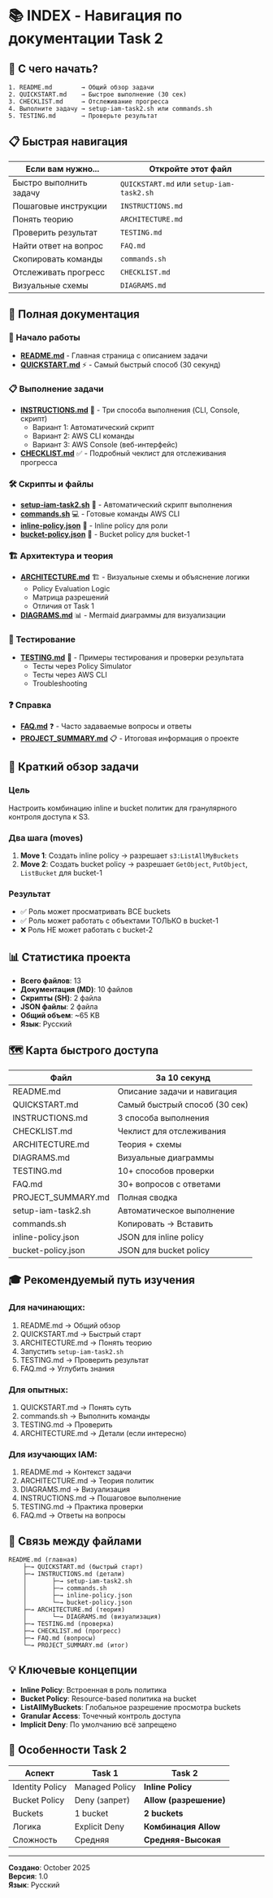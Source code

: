 # 📚 INDEX - Навигация по документации Task 2

## 🎯 С чего начать?

```
1. README.md        → Общий обзор задачи
2. QUICKSTART.md    → Быстрое выполнение (30 сек)
3. CHECKLIST.md     → Отслеживание прогресса
4. Выполните задачу → setup-iam-task2.sh или commands.sh
5. TESTING.md       → Проверьте результат
```

## 📋 Быстрая навигация

| Если вам нужно... | Откройте этот файл |
|-------------------|-------------------|
| Быстро выполнить задачу | `QUICKSTART.md` или `setup-iam-task2.sh` |
| Пошаговые инструкции | `INSTRUCTIONS.md` |
| Понять теорию | `ARCHITECTURE.md` |
| Проверить результат | `TESTING.md` |
| Найти ответ на вопрос | `FAQ.md` |
| Скопировать команды | `commands.sh` |
| Отслеживать прогресс | `CHECKLIST.md` |
| Визуальные схемы | `DIAGRAMS.md` |

## 📖 Полная документация

### 🚀 Начало работы
- **[README.md](README.md)** - Главная страница с описанием задачи
- **[QUICKSTART.md](QUICKSTART.md)** ⚡ - Самый быстрый способ (30 секунд)

### 📋 Выполнение задачи
- **[INSTRUCTIONS.md](INSTRUCTIONS.md)** 📖 - Три способа выполнения (CLI, Console, скрипт)
  - Вариант 1: Автоматический скрипт
  - Вариант 2: AWS CLI команды
  - Вариант 3: AWS Console (веб-интерфейс)
- **[CHECKLIST.md](CHECKLIST.md)** ✅ - Подробный чеклист для отслеживания прогресса

### 🛠️ Скрипты и файлы
- **[setup-iam-task2.sh](setup-iam-task2.sh)** 🤖 - Автоматический скрипт выполнения
- **[commands.sh](commands.sh)** 💻 - Готовые команды AWS CLI
- **[inline-policy.json](inline-policy.json)** 📄 - Inline policy для роли
- **[bucket-policy.json](bucket-policy.json)** 📄 - Bucket policy для bucket-1

### 🏗️ Архитектура и теория
- **[ARCHITECTURE.md](ARCHITECTURE.md)** 🏗️ - Визуальные схемы и объяснение логики
  - Policy Evaluation Logic
  - Матрица разрешений
  - Отличия от Task 1
- **[DIAGRAMS.md](DIAGRAMS.md)** 📊 - Mermaid диаграммы для визуализации

### 🧪 Тестирование
- **[TESTING.md](TESTING.md)** 🧪 - Примеры тестирования и проверки результата
  - Тесты через Policy Simulator
  - Тесты через AWS CLI
  - Troubleshooting

### ❓ Справка
- **[FAQ.md](FAQ.md)** ❓ - Часто задаваемые вопросы и ответы
- **[PROJECT_SUMMARY.md](PROJECT_SUMMARY.md)** 📋 - Итоговая информация о проекте

## 🎯 Краткий обзор задачи

### Цель
Настроить комбинацию inline и bucket политик для гранулярного контроля доступа к S3.

### Два шага (moves)
1. **Move 1**: Создать inline policy → разрешает `s3:ListAllMyBuckets`
2. **Move 2**: Создать bucket policy → разрешает `GetObject`, `PutObject`, `ListBucket` для bucket-1

### Результат
- ✅ Роль может просматривать ВСЕ buckets
- ✅ Роль может работать с объектами ТОЛЬКО в bucket-1
- ❌ Роль НЕ может работать с bucket-2

## 📊 Статистика проекта

- **Всего файлов**: 13
- **Документация (MD)**: 10 файлов
- **Скрипты (SH)**: 2 файла
- **JSON файлы**: 2 файла
- **Общий объем**: ~65 KB
- **Язык**: Русский

## 🗺️ Карта быстрого доступа

| Файл | За 10 секунд |
|------|-------------|
| README.md | Описание задачи и навигация |
| QUICKSTART.md | Самый быстрый способ (30 сек) |
| INSTRUCTIONS.md | 3 способа выполнения |
| CHECKLIST.md | Чеклист для отслеживания |
| ARCHITECTURE.md | Теория + схемы |
| DIAGRAMS.md | Визуальные диаграммы |
| TESTING.md | 10+ способов проверки |
| FAQ.md | 30+ вопросов с ответами |
| PROJECT_SUMMARY.md | Полная сводка |
| setup-iam-task2.sh | Автоматическое выполнение |
| commands.sh | Копировать → Вставить |
| inline-policy.json | JSON для inline policy |
| bucket-policy.json | JSON для bucket policy |

## 🎓 Рекомендуемый путь изучения

### Для начинающих:
1. README.md → Общий обзор
2. QUICKSTART.md → Быстрый старт
3. ARCHITECTURE.md → Понять теорию
4. Запустить `setup-iam-task2.sh`
5. TESTING.md → Проверить результат
6. FAQ.md → Углубить знания

### Для опытных:
1. QUICKSTART.md → Понять суть
2. commands.sh → Выполнить команды
3. TESTING.md → Проверить
4. ARCHITECTURE.md → Детали (если интересно)

### Для изучающих IAM:
1. README.md → Контекст задачи
2. ARCHITECTURE.md → Теория политик
3. DIAGRAMS.md → Визуализация
4. INSTRUCTIONS.md → Пошаговое выполнение
5. TESTING.md → Практика проверки
6. FAQ.md → Ответы на вопросы

## 🔗 Связь между файлами

```
README.md (главная)
    ├─→ QUICKSTART.md (быстрый старт)
    ├─→ INSTRUCTIONS.md (детали)
    │       ├─→ setup-iam-task2.sh
    │       ├─→ commands.sh
    │       ├─→ inline-policy.json
    │       └─→ bucket-policy.json
    ├─→ ARCHITECTURE.md (теория)
    │       └─→ DIAGRAMS.md (визуализация)
    ├─→ TESTING.md (проверка)
    ├─→ CHECKLIST.md (прогресс)
    ├─→ FAQ.md (вопросы)
    └─→ PROJECT_SUMMARY.md (итог)
```

## 💡 Ключевые концепции

- **Inline Policy**: Встроенная в роль политика
- **Bucket Policy**: Resource-based политика на bucket
- **ListAllMyBuckets**: Глобальное разрешение просмотра buckets
- **Granular Access**: Точечный контроль доступа
- **Implicit Deny**: По умолчанию всё запрещено

## 🌟 Особенности Task 2

| Аспект | Task 1 | Task 2 |
|--------|--------|--------|
| Identity Policy | Managed Policy | **Inline Policy** |
| Bucket Policy | Deny (запрет) | **Allow (разрешение)** |
| Buckets | 1 bucket | **2 buckets** |
| Логика | Explicit Deny | **Комбинация Allow** |
| Сложность | Средняя | **Средняя-Высокая** |

---

**Создано**: October 2025  
**Версия**: 1.0  
**Язык**: Русский
